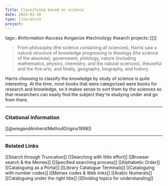 ```yaml
---
Title: Classifying based on science
date: 2023-02-10
type: literature
project:
---
```

tags:: #information #access #organize #technology #search 
projects::[[]]

> From philosophy (the science containing all sciences), Harris saw a natural structure of knowledge progressing to theology (the science of the absolute), government, philology, nature (including mathematics, physics, chemistry, and the natural sciences), theuseful and the fine arts, and finally, geography, biography, and history.

Harris choosing to classify the knowledge by study of science is quite interesting. At the time, most books that were categorized were books for research and knowledge, so it makes sense to sort them by the sciences so that researchers can easily find the subject they're studying under and go from there.

---
### Citational Information

[[@wiegandAmherstMethodOrigins1998]]

---

### Related Links

[[Search through Truncation]]
[[Searching with little effort]]
[[Browser search & the Memex]]
[[Specified searching process]]
[[Alphabetic Order]]
[[Cataloguing as a Portal]]
[[Library Catalogue Terminals]]
[[Cataloguing with number codes]]
[[Memex codes & Web links]]
[[Arabic Numerals]]
[[Cataloguing under the right title]]
[[Dividing topics for understanding]]